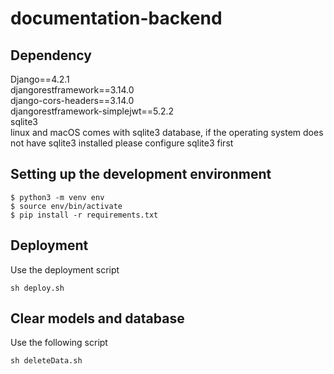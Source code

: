 # documentation-backend
## Dependency
Django==4.2.1  
djangorestframework==3.14.0  
django-cors-headers==3.14.0  
djangorestframework-simplejwt==5.2.2  
sqlite3  
linux and macOS comes with sqlite3 database, if the operating system does not have sqlite3 installed please configure sqlite3 first
## Setting up the development environment

```shell
$ python3 -m venv env
$ source env/bin/activate
$ pip install -r requirements.txt
```
## Deployment

Use the deployment script
```shell
sh deploy.sh
```
## Clear models and database

Use the following script
```shell
sh deleteData.sh
```